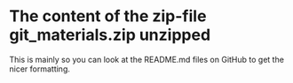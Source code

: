 # The content of the zip-file git_materials.zip unzipped

This is mainly so you can look at the README.md files on GitHub to get the nicer formatting. 
